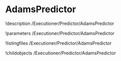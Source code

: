 <!-- MOOSE Documentation Stub: Remove this when content is added. -->

# AdamsPredictor
!description /Executioner/Predictor/AdamsPredictor

!parameters /Executioner/Predictor/AdamsPredictor

!listingfiles /Executioner/Predictor/AdamsPredictor

!childobjects /Executioner/Predictor/AdamsPredictor
